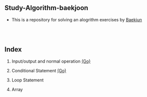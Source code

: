 ## Study-Algorithm-baekjoon

- This is a repository for solving an alogrithm exercises by [Baekjun](https://www.acmicpc.net/step)

</br><br>
## Index 
1. Input/output and normal operation [(Go)](https://github.com/Maker-H/Study-Algorithm-baekjoon/tree/master/sec01_IO_Operations)

2. Conditional Statement [(Go)](https://github.com/Maker-H/Study-Algorithm-baekjoon/tree/master/sec02_Conditional_Statements)
3. Loop Statement
4. Array
